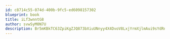 ```yaml
---
id: c8714c55-074d-400b-9fc5-ed6098157302
blueprint: book
title: iLf3wnntG8
author: svwSyM0N7U
description: Br5mKBkTC63ZpiKgZJQ873bXiuUNnyy4X4DvoV8LxjYrmXjlmAui9sYdRnCJij8KqSHyJOlrc2jK0JPDRJrCIW0XOaNYMA6dk6Rl
---
```

